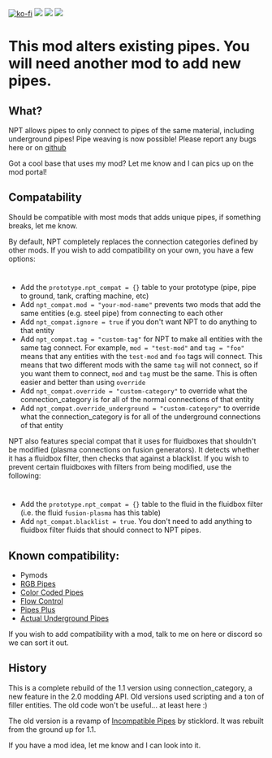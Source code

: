 [![ko-fi](https://img.shields.io/badge/Ko--fi-Donate%20-hotpink?logo=kofi&logoColor=white&style=for-the-badge)](https://ko-fi.com/protocol1903) [![](https://img.shields.io/badge/dynamic/json?color=orange&label=Factorio&query=downloads_count&suffix=%20downloads&url=https%3A%2F%2Fmods.factorio.com%2Fapi%2Fmods%2Fno-pipe-touching&style=for-the-badge)](https://mods.factorio.com/mod/no-pipe-touching) [![](https://img.shields.io/badge/Discord-Community-blue?style=for-the-badge)](https://discord.gg/K3fXMGVc4z) [![](https://img.shields.io/badge/Github-Source-green?style=for-the-badge)](https://github.com/protocol-1903/no-pipe-touching)

# This mod alters existing pipes. You will need another mod to add new pipes.

## What?
NPT allows pipes to only connect to pipes of the same material, including underground pipes! Pipe weaving is now possible!
Please report any bugs here or on [github](https://github.com/protocol-1903/no-pipe-touching)

Got a cool base that uses my mod? Let me know and I can pics up on the mod portal!

## Compatability
Should be compatible with most mods that adds unique pipes, if something breaks, let me know.

By default, NPT completely replaces the connection categories defined by other mods. If you wish to add compatibility on your own, you have a few options:
#
- Add the `prototype.npt_compat = {}` table to your prototype (pipe, pipe to ground, tank, crafting machine, etc)
- Add `npt_compat.mod = "your-mod-name"` prevents two mods that add the same entities (e.g. steel pipe) from connecting to each other
- Add `npt_compat.ignore = true` if you don't want NPT to do anything to that entity
- Add `npt_compat.tag = "custom-tag"` for NPT to make all entities with the same tag connect. For example, `mod = "test-mod"` and `tag = "foo"` means that any entities with the `test-mod` and `foo` tags will connect. This means that two different mods with the same `tag` will not connect, so if you want them to connect, `mod` and `tag` must be the same. This is often easier and better than using `override`
- Add `npt_compat.override = "custom-category"` to override what the connection_category is for all of the normal connections of that entity
- Add `npt_compat.override_underground = "custom-category"` to override what the connection_category is for all of the underground connections of that entity

NPT also features special compat that it uses for fluidboxes that shouldn't be modified (plasma connections on fusion generators). It detects whether it has a fluidbox filter, then checks that against a blacklist. If you wish to prevent certain fluidboxes with filters from being modified, use the following:
#
- Add the `prototype.npt_compat = {}` table to the fluid in the fluidbox filter (i.e. the fluid `fusion-plasma` has this table)
- Add `npt_compat.blacklist = true`. You don't need to add anything to fluidbox filter fluids that should connect to NPT pipes.

## Known compatibility:
- Pymods
- [RGB Pipes](https://mods.factorio.com/mod/RGBPipes)
- [Color Coded Pipes](https://mods.factorio.com/mod/color-coded-pipes)
- [Flow Control](https://mods.factorio.com/mod/Flow%20Control)
- [Pipes Plus](https://mods.factorio.com/mod/pipe_plus)
- [Actual Underground Pipes](https://mods.factorio.com/mod/the-one-mod-with-underground-bits)

If you wish to add compatibility with a mod, talk to me on here or discord so we can sort it out.

## History
This is a complete rebuild of the 1.1 version using connection_category, a new feature in the 2.0 modding API. Old versions used scripting and a ton of filler entities. The old code won't be useful... at least here :)

The old version is a revamp of [Incompatible Pipes](https://mods.factorio.com/mod/incompatible-pipes) by sticklord. It was rebuilt from the ground up for 1.1.

If you have a mod idea, let me know and I can look into it.